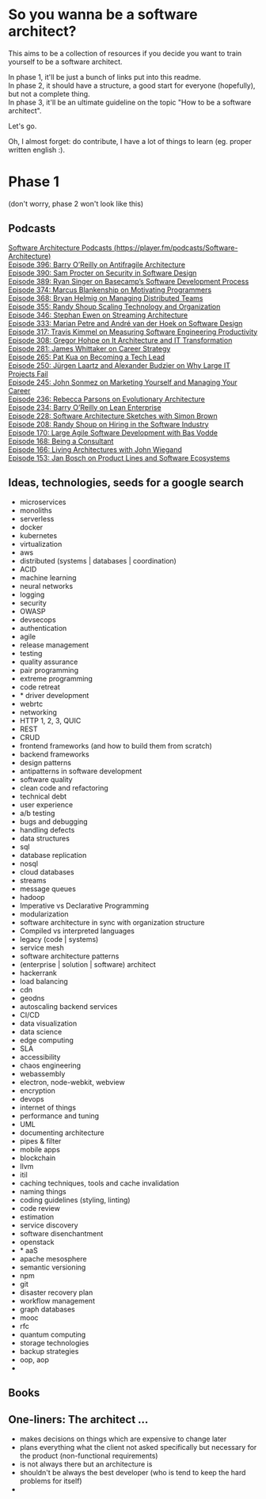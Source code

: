# So you wanna be a software architect?

This aims to be a collection of resources if you decide you want to train yourself to be a software architect.

In phase 1, it'll be just a bunch of links put into this readme.  
In phase 2, it should have a structure, a good start for everyone (hopefully), but not a complete thing.  
In phase 3, it'll be an ultimate guideline on the topic "How to be a software architect".  

Let's go.

Oh, I almost forget: do contribute, I have a lot of things to learn (eg. proper written english :).

# Phase 1

(don't worry, phase 2 won't look like this)

## Podcasts

[Software Architecture Podcasts (https://player.fm/podcasts/Software-Architecture)](https://player.fm/podcasts/Software-Architecture)  
[Episode 396: Barry O’Reilly on Antifragile Architecture](https://player.fm/series/software-engineering-radio/episode-396-barry-oreilly-on-antifragile-architecture)  
[Episode 390: Sam Procter on Security in Software Design](https://player.fm/series/software-engineering-radio/se-radio-episode-390-sam-procter-on-security-in-software-design)  
[Episode 389: Ryan Singer on Basecamp’s Software Development Process](https://player.fm/series/software-engineering-radio/episode-389-ryan-singer-on-basecamps-software-development-process)  
[Episode 374: Marcus Blankenship on Motivating Programmers](https://player.fm/series/software-engineering-radio/episode-374-marcus-blankenship-on-motivating-programmers)  
[Episode 368: Bryan Helmig on Managing Distributed Teams](https://player.fm/series/software-engineering-radio/episode-368-bryan-helmig-on-managing-distributed-teams)  
[Episode 355: Randy Shoup Scaling Technology and Organization](https://player.fm/series/software-engineering-radio/se-radio-episode-355-randy-shoup-scaling-technology-and-organization)  
[Episode 346: Stephan Ewen on Streaming Architecture](https://player.fm/series/software-engineering-radio/se-radio-episode-346-stephan-ewen-on-streaming-architecture)  
[Episode 333: Marian Petre and André van der Hoek on Software Design](https://player.fm/series/software-engineering-radio/se-radio-episode-333-marian-petre-and-andre-van-der-hoek-on-software-design)  
[Episode 317: Travis Kimmel on Measuring Software Engineering Productivity](https://player.fm/series/software-engineering-radio/se-radio-episode-317-travis-kimmel-on-measuring-software-engineering-productivity)  
[Episode 308: Gregor Hohpe on It Architecture and IT Transformation](https://player.fm/series/software-engineering-radio/se-radio-episode-308-gregor-hohpe-on-it-architecture-and-it-transformation)  
[Episode 281: James Whittaker on Career Strategy](https://player.fm/series/software-engineering-radio/se-radio-episode-281-james-whittaker-on-career-strategy)  
[Episode 265: Pat Kua on Becoming a Tech Lead](https://player.fm/series/software-engineering-radio/se-radio-episode-265-pat-kua-on-becoming-a-tech-lead)  
[Episode 250: Jürgen Laartz and Alexander Budzier on Why Large IT Projects Fail](https://player.fm/series/software-engineering-radio/se-radio-epislode-250-jrgen-laartz-and-alexander-budzier-on-why-large-it-projects-fail)  
[Episode 245: John Sonmez on Marketing Yourself and Managing Your Career](https://player.fm/series/software-engineering-radio/se-radio-episode-245-john-sonmez-on-marketing-yourself-and-managing-your-career)  
[Episode 236: Rebecca Parsons on Evolutionary Architecture](https://player.fm/series/software-engineering-radio/se-radio-episode-236-rebecca-parsons-on-evolutionary-architecture)  
[Episode 234: Barry O’Reilly on Lean Enterprise](https://player.fm/series/software-engineering-radio/se-radio-episode-234-barry-oreilly-on-lean-enterprise)  
[Episode 228: Software Architecture Sketches with Simon Brown](https://player.fm/series/software-engineering-radio/episode-228-software-architecture-sketches-with-simon-brown)  
[Episode 208: Randy Shoup on Hiring in the Software Industry](https://player.fm/series/software-engineering-radio/episode-208-randy-shoup-on-hiring-in-the-software-industry)  
[Episode 170: Large Agile Software Development with Bas Vodde](https://player.fm/series/software-engineering-radio/episode-170-large-agile-software-development-with-bas-vodde)  
[Episode 168: Being a Consultant](https://player.fm/series/software-engineering-radio/episode-168-being-a-consultant)  
[Episode 166: Living Architectures with John Wiegand](https://player.fm/series/software-engineering-radio/episode-166-living-architectures-with-john-wiegand)  
[Episode 153: Jan Bosch on Product Lines and Software Ecosystems](https://player.fm/series/software-engineering-radio/episode-153-jan-bosch-on-product-lines-and-software-ecosystems)  


## Ideas, technologies, seeds for a google search

- microservices
- monoliths
- serverless
- docker
- kubernetes
- virtualization
- aws
- distributed (systems | databases | coordination)
- ACID
- machine learning
- neural networks
- logging
- security
- OWASP
- devsecops
- authentication
- agile
- release management
- testing
- quality assurance
- pair programming
- extreme programming
- code retreat
- \* driver development
- webrtc
- networking
- HTTP 1, 2, 3, QUIC
- REST
- CRUD
- frontend frameworks (and how to build them from scratch)
- backend frameworks
- design patterns
- antipatterns in software development
- software quality
- clean code and refactoring
- technical debt
- user experience
- a/b testing
- bugs and debugging
- handling defects
- data structures
- sql
- database replication
- nosql
- cloud databases
- streams
- message queues
- hadoop
- Imperative vs Declarative Programming
- modularization
- software architecture in sync with organization structure
- Compiled vs interpreted languages
- legacy (code | systems)
- service mesh
- software architecture patterns
- (enterprise | solution | software) architect
- hackerrank
- load balancing
- cdn
- geodns
- autoscaling backend services
- CI/CD
- data visualization
- data science
- edge computing
- SLA
- accessibility
- chaos engineering
- webassembly
- electron, node-webkit, webview
- encryption
- devops
- internet of things
- performance and tuning
- UML
- documenting architecture
- pipes & filter
- mobile apps
- blockchain
- llvm
- itil
- caching techniques, tools and cache invalidation
- naming things
- coding guidelines (styling, linting)
- code review
- estimation
- service discovery
- software disenchantment
- openstack
- \* aaS
- apache mesosphere
- semantic versioning
- npm
- git
- disaster recovery plan
- workflow management
- graph databases
- mooc
- rfc
- quantum computing
- storage technologies
- backup strategies
- oop, aop
- 

## Books

## One-liners: The architect ...

- makes decisions on things which are expensive to change later
- plans everything what the client not asked specifically but necessary for the product (non-functional requirements)
- is not always there but an architecture is
- shouldn't be always the best developer (who is tend to keep the hard problems for itself)
- 
